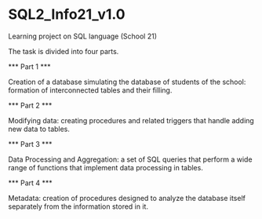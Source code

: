 # SQL2_Info21_v1.0

Learning project on SQL language (School 21)

The task is divided into four parts.

*** Part 1 ***

Creation of a database simulating the database of students of the school: formation of interconnected tables and their filling.

*** Part 2 ***

Modifying data: creating procedures and related triggers that handle adding new data to tables.

*** Part 3 ***

Data Processing and Aggregation: a set of SQL queries that perform a wide range of functions that implement data processing in tables.

*** Part 4 ***

Metadata: creation of procedures designed to analyze the database itself separately from the information stored in it.
